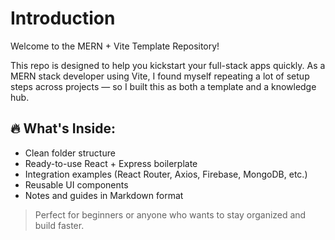 # Introduction

Welcome to the MERN + Vite Template Repository!

This repo is designed to help you kickstart your full-stack apps quickly. As a MERN stack developer using Vite, I found myself repeating a lot of setup steps across projects — so I built this as both a template and a knowledge hub.

## 🔥 What's Inside:

- Clean folder structure
- Ready-to-use React + Express boilerplate
- Integration examples (React Router, Axios, Firebase, MongoDB, etc.)
- Reusable UI components
- Notes and guides in Markdown format

> Perfect for beginners or anyone who wants to stay organized and build faster.
